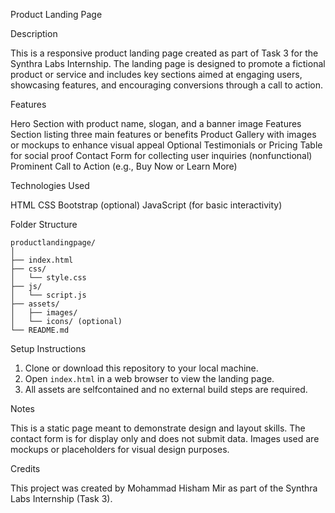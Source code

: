  Product Landing Page

 Description

This is a responsive product landing page created as part of Task 3 for the Synthra Labs Internship. The landing page is designed to promote a fictional product or service and includes key sections aimed at engaging users, showcasing features, and encouraging conversions through a call to action.



 Features

 Hero Section with product name, slogan, and a banner image
 Features Section listing three main features or benefits
 Product Gallery with images or mockups to enhance visual appeal
 Optional Testimonials or Pricing Table for social proof
 Contact Form for collecting user inquiries (nonfunctional)
 Prominent Call to Action (e.g., Buy Now or Learn More)



 Technologies Used

 HTML
 CSS
 Bootstrap (optional)
 JavaScript (for basic interactivity)



 Folder Structure

```
productlandingpage/
│
├── index.html
├── css/
│   └── style.css
├── js/
│   └── script.js
├── assets/
│   ├── images/
│   └── icons/ (optional)
└── README.md
```



 Setup Instructions

1. Clone or download this repository to your local machine.
2. Open `index.html` in a web browser to view the landing page.
3. All assets are selfcontained and no external build steps are required.



 Notes

 This is a static page meant to demonstrate design and layout skills.
 The contact form is for display only and does not submit data.
 Images used are mockups or placeholders for visual design purposes.



 Credits

This project was created by Mohammad Hisham Mir as part of the Synthra Labs Internship (Task 3).
